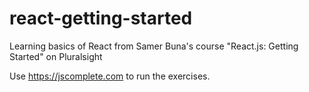 # react-getting-started
Learning basics of React from Samer Buna's course "React.js: Getting Started" on Pluralsight

Use https://jscomplete.com to run the exercises. 
